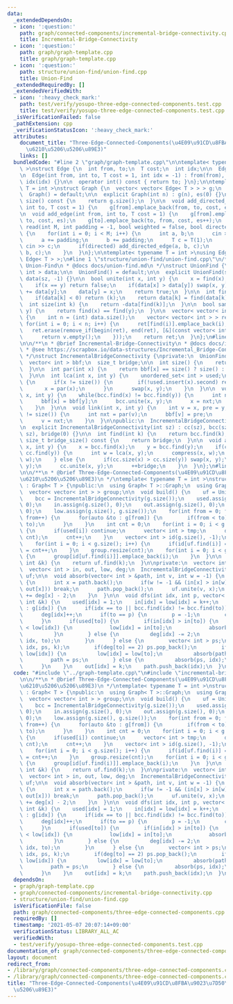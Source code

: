 ```yaml
---
data:
  _extendedDependsOn:
  - icon: ':question:'
    path: graph/connected-components/incremental-bridge-connectivity.cpp
    title: Incremental-Bridge-Connectivity
  - icon: ':question:'
    path: graph/graph-template.cpp
    title: graph/graph-template.cpp
  - icon: ':question:'
    path: structure/union-find/union-find.cpp
    title: Union-Find
  _extendedRequiredBy: []
  _extendedVerifiedWith:
  - icon: ':heavy_check_mark:'
    path: test/verify/yosupo-three-edge-connected-components.test.cpp
    title: test/verify/yosupo-three-edge-connected-components.test.cpp
  _isVerificationFailed: false
  _pathExtension: cpp
  _verificationStatusIcon: ':heavy_check_mark:'
  attributes:
    document_title: "Three-Edge-Connected-Components(\u4E09\u91CD\u8FBA\u9023\u7D50\
      \u6210\u5206\u5206\u89E3)"
    links: []
  bundledCode: "#line 2 \"graph/graph-template.cpp\"\n\ntemplate< typename T = int\
    \ >\nstruct Edge {\n  int from, to;\n  T cost;\n  int idx;\n\n  Edge() = default;\n\
    \n  Edge(int from, int to, T cost = 1, int idx = -1) : from(from), to(to), cost(cost),\
    \ idx(idx) {}\n\n  operator int() const { return to; }\n};\n\ntemplate< typename\
    \ T = int >\nstruct Graph {\n  vector< vector< Edge< T > > > g;\n  int es;\n\n\
    \  Graph() = default;\n\n  explicit Graph(int n) : g(n), es(0) {}\n\n  size_t\
    \ size() const {\n    return g.size();\n  }\n\n  void add_directed_edge(int from,\
    \ int to, T cost = 1) {\n    g[from].emplace_back(from, to, cost, es++);\n  }\n\
    \n  void add_edge(int from, int to, T cost = 1) {\n    g[from].emplace_back(from,\
    \ to, cost, es);\n    g[to].emplace_back(to, from, cost, es++);\n  }\n\n  void\
    \ read(int M, int padding = -1, bool weighted = false, bool directed = false)\
    \ {\n    for(int i = 0; i < M; i++) {\n      int a, b;\n      cin >> a >> b;\n\
    \      a += padding;\n      b += padding;\n      T c = T(1);\n      if(weighted)\
    \ cin >> c;\n      if(directed) add_directed_edge(a, b, c);\n      else add_edge(a,\
    \ b, c);\n    }\n  }\n};\n\ntemplate< typename T = int >\nusing Edges = vector<\
    \ Edge< T > >;\n#line 1 \"structure/union-find/union-find.cpp\"\n/**\n * @brief\
    \ Union-Find\n * @docs docs/union-find.md\n */\nstruct UnionFind {\n  vector<\
    \ int > data;\n\n  UnionFind() = default;\n\n  explicit UnionFind(size_t sz) :\
    \ data(sz, -1) {}\n\n  bool unite(int x, int y) {\n    x = find(x), y = find(y);\n\
    \    if(x == y) return false;\n    if(data[x] > data[y]) swap(x, y);\n    data[x]\
    \ += data[y];\n    data[y] = x;\n    return true;\n  }\n\n  int find(int k) {\n\
    \    if(data[k] < 0) return (k);\n    return data[k] = find(data[k]);\n  }\n\n\
    \  int size(int k) {\n    return -data[find(k)];\n  }\n\n  bool same(int x, int\
    \ y) {\n    return find(x) == find(y);\n  }\n\n  vector< vector< int > > groups()\
    \ {\n    int n = (int) data.size();\n    vector< vector< int > > ret(n);\n   \
    \ for(int i = 0; i < n; i++) {\n      ret[find(i)].emplace_back(i);\n    }\n \
    \   ret.erase(remove_if(begin(ret), end(ret), [&](const vector< int > &v) {\n\
    \      return v.empty();\n    }));\n    return ret;\n  }\n};\n#line 2 \"graph/connected-components/incremental-bridge-connectivity.cpp\"\
    \n\n/**\n * @brief Incremental-Bridge-Connectivity\n * @docs docs/incremental-bridge-connectivity.md\n\
    \ * @see https://scrapbox.io/data-structures/Incremental_Bridge-Connectivity\n\
    \ */\nstruct IncrementalBridgeConnectivity {\nprivate:\n  UnionFind cc, bcc;\n\
    \  vector< int > bbf;\n  size_t bridge;\n\n  int size() {\n    return bbf.size();\n\
    \  }\n\n  int par(int x) {\n    return bbf[x] == size() ? size() : bcc.find(bbf[x]);\n\
    \  }\n\n  int lca(int x, int y) {\n    unordered_set< int > used;\n    for(;;)\
    \ {\n      if(x != size()) {\n        if(!used.insert(x).second) return x;\n \
    \       x = par(x);\n      }\n      swap(x, y);\n    }\n  }\n\n  void compress(int\
    \ x, int y) {\n    while(bcc.find(x) != bcc.find(y)) {\n      int nxt = par(x);\n\
    \      bbf[x] = bbf[y];\n      bcc.unite(x, y);\n      x = nxt;\n      --bridge;\n\
    \    }\n  }\n\n  void link(int x, int y) {\n    int v = x, pre = y;\n    while(v\
    \ != size()) {\n      int nxt = par(v);\n      bbf[v] = pre;\n      pre = v;\n\
    \      v = nxt;\n    }\n  }\n\npublic:\n  IncrementalBridgeConnectivity() = default;\n\
    \n  explicit IncrementalBridgeConnectivity(int sz) : cc(sz), bcc(sz), bbf(sz,\
    \ sz), bridge(0) {}\n\n  int find(int k) {\n    return bcc.find(k);\n  }\n\n \
    \ size_t bridge_size() const {\n    return bridge;\n  }\n\n  void add_edge(int\
    \ x, int y) {\n    x = bcc.find(x);\n    y = bcc.find(y);\n    if(cc.find(x) ==\
    \ cc.find(y)) {\n      int w = lca(x, y);\n      compress(x, w);\n      compress(y,\
    \ w);\n    } else {\n      if(cc.size(x) > cc.size(y)) swap(x, y);\n      link(x,\
    \ y);\n      cc.unite(x, y);\n      ++bridge;\n    }\n  }\n};\n#line 3 \"graph/connected-components/three-edge-connected-components.cpp\"\
    \n\n/**\n * @brief Three-Edge-Connected-Components(\u4E09\u91CD\u8FBA\u9023\u7D50\
    \u6210\u5206\u5206\u89E3)\n */\ntemplate< typename T = int >\nstruct ThreeEdgeConnectedComponents\
    \ : Graph< T > {\npublic:\n  using Graph< T >::Graph;\n  using Graph< T >::g;\n\
    \  vector< vector< int > > group;\n\n  void build() {\n    uf = UnionFind(g.size());\n\
    \    bcc = IncrementalBridgeConnectivity(g.size());\n    used.assign(g.size(),\
    \ 0);\n    in.assign(g.size(), 0);\n    out.assign(g.size(), 0);\n    deg.assign(g.size(),\
    \ 0);\n    low.assign(g.size(), g.size());\n    for(int from = 0; from < g.size();\
    \ from++) {\n      for(auto &to : g[from]) {\n        if(from < to) bcc.add_edge(from,\
    \ to);\n      }\n    }\n    int cnt = 0;\n    for(int i = 0; i < g.size(); i++)\
    \ {\n      if(used[i]) continue;\n      vector< int > tmp;\n      dfs(i, -1, tmp,\
    \ cnt);\n      cnt++;\n    }\n    vector< int > id(g.size(), -1);\n    cnt = 0;\n\
    \    for(int i = 0; i < g.size(); i++) {\n      if(id[uf.find(i)] == -1) id[uf.find(i)]\
    \ = cnt++;\n    }\n    group.resize(cnt);\n    for(int i = 0; i < g.size(); i++)\
    \ {\n      group[id[uf.find(i)]].emplace_back(i);\n    }\n  }\n\n  int operator[](const\
    \ int &k) {\n    return uf.find(k);\n  }\n\nprivate:\n  vector< int > used;\n\
    \  vector< int > in, out, low, deg;\n  IncrementalBridgeConnectivity bcc;\n  UnionFind\
    \ uf;\n\n  void absorb(vector< int > &path, int v, int w = -1) {\n    while(!path.empty())\
    \ {\n      int x = path.back();\n      if(w != -1 && (in[x] > in[w] or in[w] >=\
    \ out[x])) break;\n      path.pop_back();\n      uf.unite(v, x);\n      deg[v]\
    \ += deg[x] - 2;\n    }\n  }\n\n  void dfs(int idx, int p, vector< int > &path,\
    \ int &k) {\n    used[idx] = 1;\n    in[idx] = low[idx] = k++;\n    for(auto &to\
    \ : g[idx]) {\n      if(idx == to || bcc.find(idx) != bcc.find(to)) continue;\n\
    \      deg[idx]++;\n      if(to == p) {\n        p = -1;\n        continue;\n\
    \      }\n      if(used[to]) {\n        if(in[idx] > in[to]) {\n          if(in[to]\
    \ < low[idx]) {\n            low[idx] = in[to];\n            absorb(path, idx);\n\
    \          }\n        } else {\n          deg[idx] -= 2;\n          absorb(path,\
    \ idx, to);\n        }\n      } else {\n        vector< int > ps;\n        dfs(to,\
    \ idx, ps, k);\n        if(deg[to] == 2) ps.pop_back();\n        if(low[to] <\
    \ low[idx]) {\n          low[idx] = low[to];\n          absorb(path, idx);\n \
    \         path = ps;\n        } else {\n          absorb(ps, idx);\n        }\n\
    \      }\n    }\n    out[idx] = k;\n    path.push_back(idx);\n  }\n};\n\n"
  code: "#include \"../graph-template.cpp\"\n#include \"incremental-bridge-connectivity.cpp\"\
    \n\n/**\n * @brief Three-Edge-Connected-Components(\u4E09\u91CD\u8FBA\u9023\u7D50\
    \u6210\u5206\u5206\u89E3)\n */\ntemplate< typename T = int >\nstruct ThreeEdgeConnectedComponents\
    \ : Graph< T > {\npublic:\n  using Graph< T >::Graph;\n  using Graph< T >::g;\n\
    \  vector< vector< int > > group;\n\n  void build() {\n    uf = UnionFind(g.size());\n\
    \    bcc = IncrementalBridgeConnectivity(g.size());\n    used.assign(g.size(),\
    \ 0);\n    in.assign(g.size(), 0);\n    out.assign(g.size(), 0);\n    deg.assign(g.size(),\
    \ 0);\n    low.assign(g.size(), g.size());\n    for(int from = 0; from < g.size();\
    \ from++) {\n      for(auto &to : g[from]) {\n        if(from < to) bcc.add_edge(from,\
    \ to);\n      }\n    }\n    int cnt = 0;\n    for(int i = 0; i < g.size(); i++)\
    \ {\n      if(used[i]) continue;\n      vector< int > tmp;\n      dfs(i, -1, tmp,\
    \ cnt);\n      cnt++;\n    }\n    vector< int > id(g.size(), -1);\n    cnt = 0;\n\
    \    for(int i = 0; i < g.size(); i++) {\n      if(id[uf.find(i)] == -1) id[uf.find(i)]\
    \ = cnt++;\n    }\n    group.resize(cnt);\n    for(int i = 0; i < g.size(); i++)\
    \ {\n      group[id[uf.find(i)]].emplace_back(i);\n    }\n  }\n\n  int operator[](const\
    \ int &k) {\n    return uf.find(k);\n  }\n\nprivate:\n  vector< int > used;\n\
    \  vector< int > in, out, low, deg;\n  IncrementalBridgeConnectivity bcc;\n  UnionFind\
    \ uf;\n\n  void absorb(vector< int > &path, int v, int w = -1) {\n    while(!path.empty())\
    \ {\n      int x = path.back();\n      if(w != -1 && (in[x] > in[w] or in[w] >=\
    \ out[x])) break;\n      path.pop_back();\n      uf.unite(v, x);\n      deg[v]\
    \ += deg[x] - 2;\n    }\n  }\n\n  void dfs(int idx, int p, vector< int > &path,\
    \ int &k) {\n    used[idx] = 1;\n    in[idx] = low[idx] = k++;\n    for(auto &to\
    \ : g[idx]) {\n      if(idx == to || bcc.find(idx) != bcc.find(to)) continue;\n\
    \      deg[idx]++;\n      if(to == p) {\n        p = -1;\n        continue;\n\
    \      }\n      if(used[to]) {\n        if(in[idx] > in[to]) {\n          if(in[to]\
    \ < low[idx]) {\n            low[idx] = in[to];\n            absorb(path, idx);\n\
    \          }\n        } else {\n          deg[idx] -= 2;\n          absorb(path,\
    \ idx, to);\n        }\n      } else {\n        vector< int > ps;\n        dfs(to,\
    \ idx, ps, k);\n        if(deg[to] == 2) ps.pop_back();\n        if(low[to] <\
    \ low[idx]) {\n          low[idx] = low[to];\n          absorb(path, idx);\n \
    \         path = ps;\n        } else {\n          absorb(ps, idx);\n        }\n\
    \      }\n    }\n    out[idx] = k;\n    path.push_back(idx);\n  }\n};\n\n"
  dependsOn:
  - graph/graph-template.cpp
  - graph/connected-components/incremental-bridge-connectivity.cpp
  - structure/union-find/union-find.cpp
  isVerificationFile: false
  path: graph/connected-components/three-edge-connected-components.cpp
  requiredBy: []
  timestamp: '2021-05-07 20:07:14+09:00'
  verificationStatus: LIBRARY_ALL_AC
  verifiedWith:
  - test/verify/yosupo-three-edge-connected-components.test.cpp
documentation_of: graph/connected-components/three-edge-connected-components.cpp
layout: document
redirect_from:
- /library/graph/connected-components/three-edge-connected-components.cpp
- /library/graph/connected-components/three-edge-connected-components.cpp.html
title: "Three-Edge-Connected-Components(\u4E09\u91CD\u8FBA\u9023\u7D50\u6210\u5206\
  \u5206\u89E3)"
---
```

